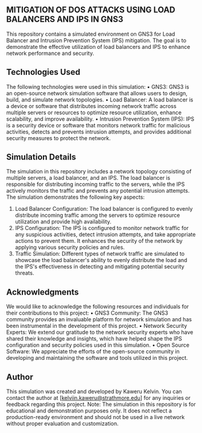 ## MITIGATION OF DOS ATTACKS USING LOAD BALANCERS AND IPS IN GNS3
This repository contains a simulated environment on GNS3 for Load Balancer and Intrusion Prevention System (IPS) mitigation. The goal is to demonstrate the effective utilization of load balancers and IPS to enhance network performance and security.

## Technologies Used
The following technologies were used in this simulation:
•	GNS3: GNS3 is an open-source network simulation software that allows users to design, build, and simulate network topologies.
•	Load Balancer: A load balancer is a device or software that distributes incoming network traffic across multiple servers or resources to optimize resource utilization, enhance scalability, and improve availability.
•	Intrusion Prevention System (IPS): IPS is a security device or software that monitors network traffic for malicious activities, detects and prevents intrusion attempts, and provides additional security measures to protect the network.

## Simulation Details
The simulation in this repository includes a network topology consisting of multiple servers, a load balancer, and an IPS. The load balancer is responsible for distributing incoming traffic to the servers, while the IPS actively monitors the traffic and prevents any potential intrusion attempts.
The simulation demonstrates the following key aspects:
1.	Load Balancer Configuration: The load balancer is configured to evenly distribute incoming traffic among the servers to optimize resource utilization and provide high availability.
2.	IPS Configuration: The IPS is configured to monitor network traffic for any suspicious activities, detect intrusion attempts, and take appropriate actions to prevent them. It enhances the security of the network by applying various security policies and rules.
3.	Traffic Simulation: Different types of network traffic are simulated to showcase the load balancer's ability to evenly distribute the load and the IPS's effectiveness in detecting and mitigating potential security threats.

## Acknowledgments
We would like to acknowledge the following resources and individuals for their contributions to this project:
•	GNS3 Community: The GNS3 community provides an invaluable platform for network simulation and has been instrumental in the development of this project.
•	Network Security Experts: We extend our gratitude to the network security experts who have shared their knowledge and insights, which have helped shape the IPS configuration and security policies used in this simulation.
•	Open Source Software: We appreciate the efforts of the open-source community in developing and maintaining the software and tools utilized in this project.

## Author
This simulation was created and developed by Kaweru Kelvin. You can contact the author at [kelviin.kaweru@strathmore.edu] for any inquiries or feedback regarding this project.
Note: The simulation in this repository is for educational and demonstration purposes only. It does not reflect a production-ready environment and should not be used in a live network without proper evaluation and customization.
